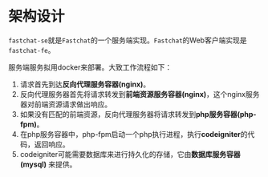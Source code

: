 # 架构设计
`fastchat-se`就是`Fastchat`的一个服务端实现。`Fastchat`的Web客户端实现是`fastchat-fe`。

服务端服务拟用docker来部署。大致工作流程如下：
1. 请求首先到达**反向代理服务容器(nginx)**。
2. 反向代理服务器首先将请求转发到**前端资源服务容器(nginx)**，这个nginx服务器对前端资源请求做出响应。
3. 如果没有匹配的前端资源，反向代理服务器将请求转发到**php服务容器(php-fpm)**。
4. 在php服务容器中，php-fpm启动一个php执行进程，执行**codeigniter**的代码，返回响应。
5. codeigniter可能需要数据库来进行持久化的存储，它由**数据库服务容器(mysql)** 来提供。